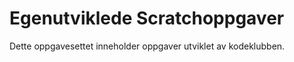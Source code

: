 Egenutviklede Scratchoppgaver
========

Dette oppgavesettet inneholder oppgaver utviklet av kodeklubben.
